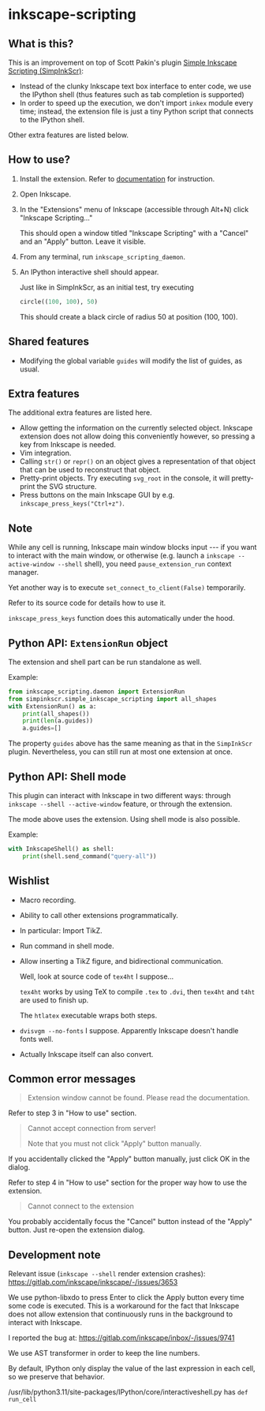 # inkscape-scripting

## What is this?

This is an improvement on top of Scott Pakin's plugin [Simple Inkscape Scripting (SimpInkScr)](https://github.com/spakin/SimpInkScr):

* Instead of the clunky Inkscape text box interface to enter code, we use the IPython shell (thus features such as tab completion is supported)
* In order to speed up the execution, we don't import `inkex` module every time; instead, the extension file is just a tiny Python script that connects to the IPython shell.

Other extra features are listed below.

## How to use?

1. Install the extension. Refer to [documentation](https://inkscape.org/gallery/=extension/) for instruction.
2. Open Inkscape.
3. In the "Extensions" menu of Inkscape (accessible through Alt+N) click "Inkscape Scripting..."

    This should open a window titled "Inkscape Scripting" with a "Cancel" and an "Apply" button. Leave it visible.

4. From any terminal, run `inkscape_scripting_daemon`.
5. An IPython interactive shell should appear.

    Just like in SimpInkScr, as an initial test, try executing
    ```python
    circle((100, 100), 50)
    ```
    This should create a black circle of radius 50 at position (100, 100).

## Shared features

* Modifying the global variable `guides` will modify the list of guides, as usual.

## Extra features

The additional extra features are listed here.

* Allow getting the information on the currently selected object. Inkscape extension does not allow doing this conveniently however, so pressing a key from Inkscape is needed.
* Vim integration.
* Calling `str()` or `repr()` on an object gives a representation of that object that can be used to reconstruct that object.
* Pretty-print objects. Try executing `svg_root` in the console, it will pretty-print the SVG structure.
* Press buttons on the main Inkscape GUI by e.g. `inkscape_press_keys("Ctrl+z")`.

## Note

While any cell is running, Inkscape main window blocks input --- if you want to interact with the main window, or otherwise (e.g. launch a `inkscape --active-window --shell` shell), you need `pause_extension_run` context manager.

Yet another way is to execute `set_connect_to_client(False)` temporarily.

Refer to its source code for details how to use it.

`inkscape_press_keys` function does this automatically under the hood.

## Python API: `ExtensionRun` object

The extension and shell part can be run standalone as well.

Example:
```python
from inkscape_scripting.daemon import ExtensionRun
from simpinkscr.simple_inkscape_scripting import all_shapes
with ExtensionRun() as a:
    print(all_shapes())
    print(len(a.guides))
    a.guides=[]
```

The property `guides` above has the same meaning as that in the `SimpInkScr` plugin.
Nevertheless, you can still run at most one extension at once.

## Python API: Shell mode

This plugin can interact with Inkscape in two different ways: through `inkscape --shell --active-window` feature, or through the extension.

The mode above uses the extension. Using shell mode is also possible.

Example:
```python
with InkscapeShell() as shell:
    print(shell.send_command("query-all"))
```

## Wishlist

* Macro recording.
* Ability to call other extensions programmatically.
* In particular: Import TikZ.
* Run command in shell mode.

* Allow inserting a TikZ figure, and bidirectional communication.

    Well, look at source code of `tex4ht` I suppose...

    `tex4ht` works by using TeX to compile `.tex` to `.dvi`, then `tex4ht` and `t4ht` are used to finish up.

    The `htlatex` executable wraps both steps.

* `dvisvgm --no-fonts` I suppose. Apparently Inkscape doesn't handle fonts well.
* Actually Inkscape itself can also convert.

## Common error messages

> Extension window cannot be found. Please read the documentation.

Refer to step 3 in "How to use" section.

> Cannot accept connection from server!
>
> Note that you must not click "Apply" button manually.

If you accidentally clicked the "Apply" button manually, just click OK in the dialog.

Refer to step 4 in "How to use" section for the proper way how to use the extension.

> Cannot connect to the extension

You probably accidentally focus the "Cancel" button instead of the "Apply" button. Just re-open the extension dialog.

## Development note

Relevant issue (`inkscape --shell` render extension crashes): https://gitlab.com/inkscape/inkscape/-/issues/3653

We use python-libxdo to press Enter to click the Apply button every time some code is executed.
This is a workaround for the fact that Inkscape does not allow extension that continuously runs in the background to interact with Inkscape.

I reported the bug at: https://gitlab.com/inkscape/inbox/-/issues/9741

We use AST transformer in order to keep the line numbers.

By default, IPython only display the value of the last expression in each cell, so we preserve that behavior.

/usr/lib/python3.11/site-packages/IPython/core/interactiveshell.py
has `def run_cell`

